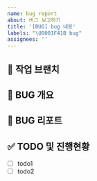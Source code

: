 ```yaml
---
name: bug report
about: 버그 보고하기
title: '[BUG] bug 내용'
labels: "\U0001F41B bug"
assignees: ''
---
```


<!-- Assignees 체크하기 -->

## 🌴 작업 브랜치 <!-- 작업할 브랜치 명시 -->

## 🐛 BUG 개요 <!-- 어떤 부분에서 에러가 발생했는지 작성 -->

## 🚧 BUG 리포트 <!-- 버그의 원인은 무엇이었고 어떻게 해결했는지 작성 -->

## ✅ TODO 및 진행현황 <!-- 할 일 목록을 만들고 진행사항 표시 -->

- [ ] todo1
- [ ] todo2
